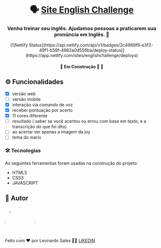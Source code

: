 <h1 align="center">
      🗣️ <a href="#"> Site English Challenge </a>
</h1>

<h3 align="center">
     Venha treinar seu inglês. Ajudamos pessoas a praticarem sua pronúncia em Inglês. 🐶
</h3>
<div align="center">
[![Netlify Status](https://api.netlify.com/api/v1/badges/2c4966f9-e3f2-49f1-b59f-4982a0d556ba/deploy-status)](https://app.netlify.com/sites/englishchallenge/deploys)
</div>
<h4 align="center">
	🚧   Em Construção 🚀 🚧
</h4>

## ⚙️ Funcionalidades

- [x]  versão web
- [ ]  versão mobile
- [x]  interação via comando de voz
- [x]  receber pontuação por acerto
- [x]  11 cores diferente
- [ ]  resultado ( saber se você acertou ou errou com base em texto, e a transcrição do que foi dito).
- [ ]  ao acertar ver apenas a imagem da joy
- [ ]  tema do mario

### 🛠 Tecnologias

As seguintes ferramentas foram usadas na construção do projeto:

- HTML5
- CSS3
- JAVASCRIPT

## 🦸 Autor

<img style="border-radius: 50%;" src="https://media-exp1.licdn.com/dms/image/C4D03AQFy-BwRsIssCQ/profile-displayphoto-shrink_800_800/0/1582839874685?e=1646870400&v=beta&t=IlNHrP172bziwXo6dmUiak5juHpteQbojFUiexBosxs" width="100px;" alt=""/>
 <br />
Feito com ❤️ por Leonardo Sales 👋🏽 <a href='https://www.linkedin.com/in/leonardo-sales-da-silva-0a47a01a3/'>LIKEDIN<a/>
